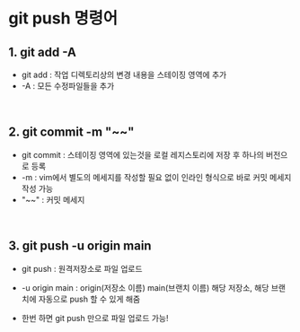 # git push 명령어

## 1. git add -A

- git add : 작업 디렉토리상의 변경 내용을 스테이징 영역에 추가
- -A : 모든 수정파일들을 추가

<br>

## 2. git commit -m "~~"

- git commit : 스테이징 영역에 있는것을 로컬 레지스토리에 저장 후 하나의 버전으로 등록
- -m : vim에서 별도의 메세지를 작성할 필요 없이 인라인 형식으로 바로 커밋 메세지 작성 가능
- "~~" : 커밋 메세지

<br>

## 3. git push -u origin main

- git push : 원격저장소로 파일 업로드
- -u origin main : origin(저장소 이름) main(브랜치 이름) 해당 저장소, 해당 브랜치에 자동으로 push 할 수 있게 해줌

- 한번 하면 git push 만으로 파일 업로드 가능!
